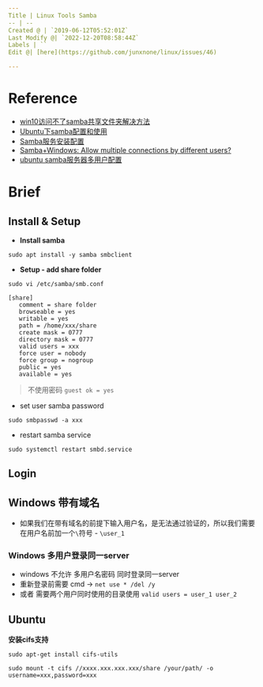 ```yaml
---
Title | Linux Tools Samba
-- | --
Created @ | `2019-06-12T05:52:01Z`
Last Modify @| `2022-12-20T08:58:44Z`
Labels | ``
Edit @| [here](https://github.com/junxnone/linux/issues/46)

---
```

# Reference
- [win10访问不了samba共享文件夹解决方法](https://jingyan.baidu.com/article/7c6fb428d62a6e80642c90cc.html) 
- [Ubuntu下samba配置和使用](https://jingyan.baidu.com/article/3a2f7c2ed314ef26afd611a1.html)
- [Samba服务安装配置](https://www.cnblogs.com/erick2/p/5877521.html)
- [Samba+Windows: Allow multiple connections by different users?](https://superuser.com/questions/95872/sambawindows-allow-multiple-connections-by-different-users)
- [ubuntu samba服务器多用户配置](https://www.cnblogs.com/sky-heaven/p/5181234.html)

# Brief

## Install & Setup
- **Install samba**
```
sudo apt install -y samba smbclient
```
- **Setup - add share folder**
```
sudo vi /etc/samba/smb.conf
```

```
[share]
   comment = share folder
   browseable = yes
   writable = yes
   path = /home/xxx/share
   create mask = 0777
   directory mask = 0777
   valid users = xxx
   force user = nobody
   force group = nogroup
   public = yes
   available = yes
```
> 不使用密码 `guest ok = yes`

- set user samba password
```
sudo smbpasswd -a xxx
```
- restart samba service
```
sudo systemctl restart smbd.service
```

## Login
## Windows 带有域名
- 如果我们在带有域名的前提下输入用户名，是无法通过验证的，所以我们需要在用户名前加一个`\`符号 - `\user_1`

### Windows 多用户登录同一server
- windows 不允许 多用户名密码 同时登录同一server
- 重新登录前需要 cmd -> `net use * /del /y`
- 或者 需要两个用户同时使用的目录使用 `valid users = user_1 user_2`

## Ubuntu

**安装cifs支持**

```
sudo apt-get install cifs-utils
```
```
sudo mount -t cifs //xxxx.xxx.xxx.xxx/share /your/path/ -o username=xxx,password=xxx
```


